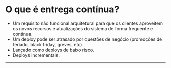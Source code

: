# O que é entrega contínua?

* Um requisito não funcional arquitetural para que os clientes aproveitem os novos recursos e atualizações do sistema de forma frequente e contínua.
* Um deploy pode ser atrasado por questões de negócio (promoções de feriado, black friday, greves, etc)
* Lançado como deploys de baixo risco.
* Deploys incrementais.

---
